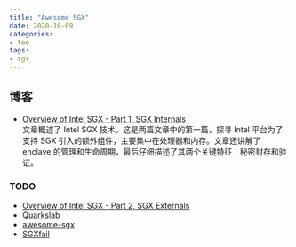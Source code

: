 ```yaml
---
title: "Awesome SGX"
date: 2020-10-09
categories:
- tee
tags:
- sgx
---
```


## 博客

- [Overview of Intel SGX - Part 1, SGX Internals]  
  文章概述了 Intel SGX 技术。这是两篇文章中的第一篇，探寻 Intel 平台为了支持 SGX 引入的额外组件，主要集中在处理器和内存。文章还讲解了 enclave 的管理和生命周期，最后仔细描述了其两个关键特征：秘密封存和验证。

### TODO
- [Overview of Intel SGX - Part 2, SGX Externals]
- [Quarkslab]
- [awesome-sgx]
- [SGXfail]

[Overview of Intel SGX - Part 1, SGX Internals]: https://blog.quarkslab.com/overview-of-intel-sgx-part-1-sgx-internals.html
[Overview of Intel SGX - Part 2, SGX Externals]: https://blog.quarkslab.com/overview-of-intel-sgx-part-2-sgx-externals.html
[Quarkslab]: https://blog.quarkslab.com/category/reverseengineering.html
[awesome-sgx]: https://github.com/Liaojinghui/awesome-sgx
[SGXfail]: https://github.com/dingelish/SGXfail
